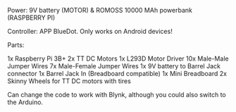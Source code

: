 Power: 9V battery (MOTOR) & ROMOSS 10000 MAh powerbank (RASPBERRY PI)

Controller: APP BlueDot. Only works on Android devices!

Parts: 

1x Raspberry Pi 3B+
2x TT DC Motors
1x L293D Motor Driver
10x Male-Male Jumper Wires
7x Male-Female Jumper Wires
1x 9V battery to Barrel Jack connector
1x Barrel Jack In (Breadboard compatible)
1x Mini Breadboard
2x Skinny Wheels for TT DC motors with tires

Can change the code to work with Blynk, although you could also switch to the Arduino. 
